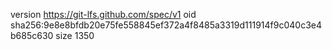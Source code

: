 version https://git-lfs.github.com/spec/v1
oid sha256:9e8e8bfdb20e75fe558845ef372a4f8485a3319d111914f9c040c3e4b685c630
size 1350

